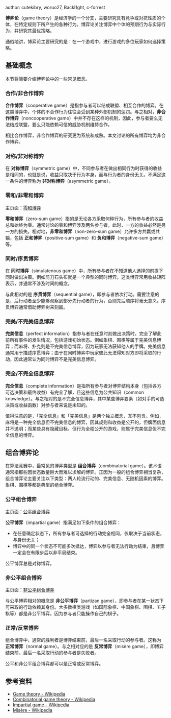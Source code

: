 author: cutekibry, woruo27, Backl1ght, c-forrest

**博弈论**（game theory）是经济学的一个分支，主要研究具有竞争或对抗性质的个体，在特定规则下所产生的各种行为。博弈论关注博弈中个体的预期行为与实际行为，并研究其最优策略。

通俗地讲，博弈论主要研究的是：在一个游戏中，进行游戏的多位玩家如何选择策略。

## 基础概念

本节将简要介绍博弈论中的一些常见概念。

### 合作/非合作博弈

**合作博弈**（cooperative game）是指参与者可以结成联盟、相互合作的博弈。在这类博弈中，个体的不合作行为往往会受到某种外部机制的惩罚。与之相对，**非合作博弈**（noncooperative game）中并不存在这样的机制，因此，参与者要么无法结成联盟，要么只能依赖可信的威胁机制维持合作。

相比合作博弈，非合作博弈的研究更为系统和成熟。本文讨论的所有博弈均为非合作博弈。

### 对称/非对称博弈

在 **对称博弈**（symmetric game）中，不同参与者在做出相同行为时获得的收益是相同的，也就是说，收益只取决于行为本身，而与行为者的身份无关。不满足这一条件的博弈称为 **非对称博弈**（asymmetric game）。

### 零和/非零和博弈

主页面：[零和博弈](./zero-sum-game.md)

**零和博弈**（zero-sum game）指的是无论各方采取何种行为，所有参与者的收益总和始终为零。通常讨论的零和博弈涉及两名参与者，此时，一方的收益必然是另一方的损失。相对地，**非零和博弈**（non-zero-sum game）允许多方共赢或共输，包括 **正和博弈**（positive-sum game）和 **负和博弈**（negative-sum game）等。

### 同时/序贯博弈

在 **同时博弈**（simulatenous game）中，所有参与者在不知道他人选择的前提下同时做出决策。例如剪刀石头布就是一个典型的同时博弈。这类博弈常用收益矩阵表示，并通常不涉及时间的概念。

与此相对的是 **序贯博弈**（sequential game），即参与者依次行动。需要注意的是，后行动者至少能够观察到部分先行动者的行为，否则先后顺序将毫无意义。序贯博弈通常借助博弈树来刻画。

### 完美/不完美信息博弈

**完美信息**（perfect information）指参与者在任意时刻做出决策时，完全了解此前所有事件的发生情况，包括游戏初始状态。例如象棋、围棋等属于完美信息博弈；而麻将、扑克则是不完美信息博弈，因为玩家无法获知他人的手牌。完美信息通常用于描述序贯博弈；由于在同时博弈中玩家彼此无法得知对方即将采取的行动，因此通常认为同时博弈不是完美信息博弈。

### 完全/不完全信息博弈

**完全信息**（complete information）是指所有参与者对博弈结构本身（包括各方可选决策和最终收益）有完全了解，且这些信息为公共知识（common knowledge）。与之相对的是不完全信息博弈，其中某些博弈要素（如对手的可选决策或收益函数）对参与者来说是未知的。

值得注意的是，「完全信息」和「完美信息」是两个独立概念，互不包含。例如，麻将是一种完全信息但不完美信息的博弈，因其规则和收益是公开的，但牌面信息并不透明；而某些具有隐藏目标、但行为全程公开的游戏，则属于完美信息但不完全信息的博弈。

## 组合博弈论

在算法竞赛中，最常见的博弈类型是 **组合博弈**（combinatorial game）。该术语通常指那些因状态数量巨大而难以求解的博弈。正因为一般的组合博弈相当复杂，组合博弈论主要关注以下类型：两人轮流行动的、完美信息、无随机因素的博弈。象棋、围棋等都是典型的组合博弈。

### 公平组合博弈

主页面：[公平组合博弈](./impartial-game.md)

**公平博弈**（impartial game）指满足如下条件的组合博弈：

-   在任意确定状态下，所有参与者可选择的行动完全相同，仅取决于当前状态，与身份无关；
-   博弈中的同一个状态不可能多次抵达，博弈以参与者无法行动为结束，且博弈一定会在有限步后以非平局结束。

公平博弈总是对称博弈。

### 非公平组合博弈

主页面：[非公平组合博弈](./partizan-game.md)

与公平博弈相对的概念是 **非公平博弈**（partizan game），即参与者在某一状态下可采取的行动依赖其身份。大多数棋类游戏（如国际象棋、中国象棋、围棋、五子棋等）都是非公平博弈，因为参与者只能操作自己的棋子。

### 正常/反常博弈

组合博弈中，通常的胜利者是博弈结束前，最后一名采取行动的参与者。这称为 **正常博弈**（normal game）。与之相对应的是 **反常博弈**（misère game），即博弈结束前，最后一名采取行动的参与者是失败者。

公平和非公平组合博弈都可以是正常或反常博弈。

## 参考资料

-   [Game theory - Wikipedia](https://en.wikipedia.org/wiki/Game_theory)
-   [Combinatorial game theory - Wikipedia](https://en.wikipedia.org/wiki/Combinatorial_game_theory)
-   [Impartial game - Wikipedia](https://en.wikipedia.org/wiki/Impartial_game)
-   [Misère - Wikipedia](https://en.wikipedia.org/wiki/Mis%C3%A8re)
